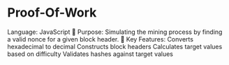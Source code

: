 # Proof-Of-Work
Language: JavaScript 🔹 Purpose: Simulating the mining process by finding a valid nonce for a given block header. 🔹 Key Features:  Converts hexadecimal to decimal Constructs block headers Calculates target values based on difficulty Validates hashes against target values

